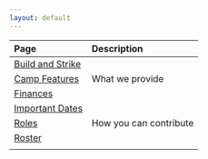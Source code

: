 ```yaml
---
layout: default
---
```


| Page        | Description          |
|:-------------|:------------------|
| [Build and Strike](./build-and-strike)||
| [Camp Features](./camp-features) | What we provide |
| [Finances]()| |
| [Important Dates]() | |
| [Roles]()          | How you can contribute |
| [Roster]()| |
| | |
